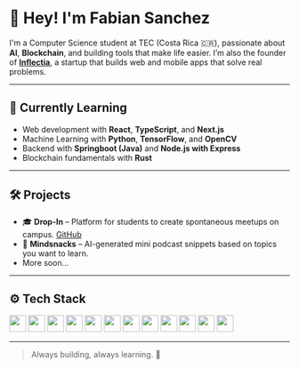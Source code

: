# 👋 Hey! I'm Fabian Sanchez

I'm a Computer Science student at TEC (Costa Rica 🇨🇷), passionate about **AI**, **Blockchain**, and building tools that make life easier. I’m also the founder of [**Inflectia**](https://github.com/Inflectia), a startup that builds web and mobile apps that solve real problems.

---

## 🧠 Currently Learning

- Web development with **React**, **TypeScript**, and **Next.js**
- Machine Learning with **Python**, **TensorFlow**, and **OpenCV**
- Backend with **Springboot (Java)** and **Node.js with Express**
- Blockchain fundamentals with **Rust**

---

## 🛠️ Projects

- 🎓 **Drop-In** – Platform for students to create spontaneous meetups on campus. [GitHub](https://github.com/FabianSanchezD/dropin)
- 🧠 **Mindsnacks** – AI-generated mini podcast snippets based on topics you want to learn.
- More soon...

---

## ⚙️ Tech Stack

<p>
  <img src="https://cdn.jsdelivr.net/gh/devicons/devicon/icons/python/python-original.svg" height="30"/>
  <img src="https://cdn.jsdelivr.net/gh/devicons/devicon/icons/typescript/typescript-original.svg" height="30"/>
  <img src="https://cdn.jsdelivr.net/gh/devicons/devicon/icons/javascript/javascript-original.svg" height="30"/>
  <img src="https://cdn.jsdelivr.net/gh/devicons/devicon/icons/react/react-original.svg" height="30"/>
  <img src="https://cdn.jsdelivr.net/gh/devicons/devicon/icons/nextjs/nextjs-original.svg" height="30"/>
  <img src="https://github.com/user-attachments/assets/4e086cf3-0fc0-4f1e-8a4b-5212b36e6561" height='30' />
  <img src="https://github.com/user-attachments/assets/0c9b52e7-4c8f-43bd-a7f6-ba00ac2bfd90" height='30' />
  <img src="https://cdn.jsdelivr.net/gh/devicons/devicon/icons/html5/html5-original.svg" height="30"/>
  <img src="https://cdn.jsdelivr.net/gh/devicons/devicon/icons/css3/css3-original.svg" height="30"/>
  <img src="https://cdn.jsdelivr.net/gh/devicons/devicon/icons/git/git-original.svg" height="30"/>
  <img src="https://cdn.jsdelivr.net/gh/devicons/devicon/icons/github/github-original.svg" height="30"/>
  <img src="https://raw.githubusercontent.com/marwin1991/profile-technology-icons/main/icons/supabase.png" height="30"/>
</p>

---

> Always building, always learning. 🚀

